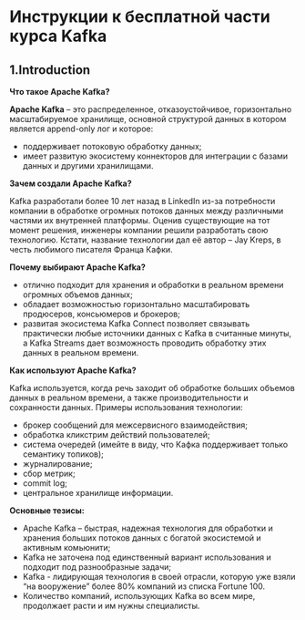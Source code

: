 # Инструкции к бесплатной части курса Kafka

## 1.Introduction

**Что такое Apache Kafka?**

**Apache Kafka** – это распределенное, отказоустойчивое, горизонтально масштабируемое хранилище, основной структурой данных в котором является append-only лог и которое:

* поддерживает потоковую обработку данных;
* имеет развитую экосистему коннекторов для интеграции с базами данных и другими хранилищами.

**Зачем создали Apache Kafka?**

Kafka разработали более 10 лет назад в LinkedIn из-за потребности компании в обработке огромных потоков данных между различными частями их внутренней платформы. Оценив существующие на тот момент решения, инженеры компании решили разработать свою технологию. Кстати, название технологии дал её автор – Jay Kreps, в честь любимого писателя Франца Кафки.

**Почему выбирают Apache Kafka?**

* отлично подходит для хранения и обработки в реальном времени огромных объемов данных;
* обладает возможностью горизонтально масштабировать продюсеров, консьюмеров и брокеров;
* развитая экосистема Kafka Connect позволяет связывать практически любые источники данных с Kafka в считанные минуты, а Kafka Streams дает возможность проводить обработку этих данных в реальном времени.

**Как используют Apache Kafka?**

Kafka используется, когда речь заходит об обработке больших объемов данных в реальном времени, а также производительности и сохранности данных. Примеры использования технологии:

* брокер сообщений для межсервисного взаимодействия;
* обработка кликстрим действий пользователей;
* система очередей (имейте в виду, что Кафка поддерживает только семантику топиков);
* журналирование;
* сбор метрик;
* commit log;
* центральное хранилище информации.

**Основные тезисы:**

* Apache Kafka – быстрая, надежная технология для обработки и хранения больших потоков данных с богатой экосистемой и активным комьюнити;
* Kafka не заточена под единственный вариант использования и подходит под разнообразные задачи;
* Kafka - лидирующая технология в своей отрасли, которую уже взяли “на вооружение” более 80% компаний из списка Fortune 100.
* Количество компаний, использующих Kafka во всем мире, продолжает расти и им нужны специалисты.
